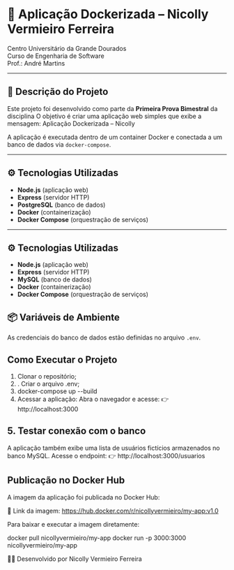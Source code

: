 # 📌 Aplicação Dockerizada – Nicolly Vermieiro Ferreira  

Centro Universitário da Grande Dourados  
Curso de Engenharia de Software  
Prof.: André Martins  

---

## 📝 Descrição do Projeto
Este projeto foi desenvolvido como parte da **Primeira Prova Bimestral** da disciplina 
O objetivo é criar uma aplicação web simples que exibe a mensagem: Aplicação Dockerizada – Nicolly


A aplicação é executada dentro de um container Docker e conectada a um banco de dados via `docker-compose`.

---

## ⚙️ Tecnologias Utilizadas
- **Node.js** (aplicação web)  
- **Express** (servidor HTTP)  
- **PostgreSQL** (banco de dados)  
- **Docker** (containerização)  
- **Docker Compose** (orquestração de serviços)  

---

## ⚙️ Tecnologias Utilizadas
- **Node.js** (aplicação web)  
- **Express** (servidor HTTP)  
- **MySQL** (banco de dados)  
- **Docker** (containerização)  
- **Docker Compose** (orquestração de serviços)  

## 📦 Variáveis de Ambiente
As credenciais do banco de dados estão definidas no arquivo `.env`.  

## Como Executar o Projeto
1. Clonar o repositório;
2. . Criar o arquivo .env;
3. docker-compose up --build
4. Acessar a aplicação: Abra o navegador e acesse: 👉 http://localhost:3000

## 5. Testar conexão com o banco

A aplicação também exibe uma lista de usuários fictícios armazenados no banco MySQL.
Acesse o endpoint:
👉 http://localhost:3000/usuarios

## Publicação no Docker Hub

A imagem da aplicação foi publicada no Docker Hub:

🔗 Link da imagem: https://hub.docker.com/r/nicollyvermieiro/my-app:v1.0

Para baixar e executar a imagem diretamente:

docker pull nicollyvermieiro/my-app
docker run -p 3000:3000 nicollyvermieiro/my-app


👩‍💻 Desenvolvido por Nicolly Vermieiro Ferreira